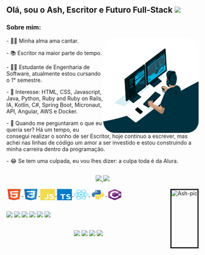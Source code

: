 ## Olá, sou o Ash, Escritor e Futuro Full-Stack <img src="https://raw.githubusercontent.com/iampavangandhi/iampavangandhi/master/gifs/Hi.gif" width="30px"></h2>  

### Sobre mim:
<div style="display: inline_block"  >
<img align="right" width="250" height="250" style="border-radius:30px;" src="programacao1.gif?raw=true"/>
<p> - 🎵🎶 Minha alma ama cantar.</p>  
<p> - 📚 Escritor na maior parte do tempo. </p>
<p> - 👨‍🎓 Estudante de Engenharia de Software, atualmente estou cursando o 1° semestre.</p>
<p> - 🎯 Interesse: HTML, CSS, Javascript, Java, Python, Ruby and Ruby on Rails, IA, Kotlin, C#, Spring Boot, Micronaut, API, Angular, AWS e Docker.</p>
<p> - 📖 Quando me perguntaram o que eu queria ser? Há um tempo, eu consegui realizar o sonho de ser Escritor, hoje continuo a escrever, mas achei nas linhas de código um amor a ser investido e estou construindo a minha carreira dentro da programação.</p>
<p> - 😂 Se tem uma culpada, eu vou lhes dizer: a culpa toda é da Alura.</p>  
  
</div>

##
<div align = "center">
  <a href="https://github.com/AshOrlowska">
  <img height = "180em" src = "https://github-readme-stats.vercel.app/api?username=ashorlowska&show_icons=true&theme=dracula&include_all_commits=true&count_private=true" />
  <img height = "180em" src = "https://github-readme-stats.vercel.app/api/top-langs/?username=ashorlowska&layout=compact&langs_count=7&theme=dracula" />
</div>
<div style = "display: inline_block"> <br>
  <img align = "center" alt = "Ash-HTML" height = "30" width = "40" src = "https://raw.githubusercontent.com/devicons/devicon/master/icons/html5/html5-original.svg ">
  <img align = "center" alt = "Ash-CSS" height = "30" width = "40" src = "https://raw.githubusercontent.com/devicons/devicon/master/icons/css3/css3-original.svg ">
  <img align = "center" alt = "Ash-Js" height = "30" width = "40" src = "https://raw.githubusercontent.com/devicons/devicon/master/icons/javascript/javascript-plain.svg ">
  <img align = "center" alt = "Ash-Ts" height = "30" width = "40" src = "https://raw.githubusercontent.com/devicons/devicon/master/icons/typescript/typescript-plain.svg ">
  <img align = "center" alt = "Ash-React" height = "30" width = "40" src = "https://raw.githubusercontent.com/devicons/devicon/master/icons/react/react-original.svg ">
  <img align = "center" alt = "Ash-Python" height = "30" width = "40" src = "https://raw.githubusercontent.com/devicons/devicon/master/icons/python/python-original.svg ">
  <img align = "center" alt = "Ash-Csharp" height = "30" width = "40" src = "https://raw.githubusercontent.com/devicons/devicon/master/icons/csharp/csharp-original.svg ">
  <img align = "right" alt = "Ash-pic" height = "150" border= "3px;" src = "https://avatars.githubusercontent.com/u/81665287?v=4">
</div>
  
  ##
 
<div> 
  <a href="https://www.youtube.com/channel/UCFHAAeC6J7poqqa3RvBsuIA" target="_blank"><img src="https://img.shields.io/badge/YouTube-FF0000?style=for-the-badge&logo=youtube&logoColor=white" target="_blank"></a>
  <a href="https://instagram.com/ashorlowska" target="_blank"> <img src="https://img.shields.io/badge/-Instagram-%23E4405F?style=for-the-badge&logo=instagram&logoColor=white" target="_blank"></a>
 	<a href="https://www.twitch.tv/ashorlowska" target="_blank"> <img src="https://img.shields.io/badge/Twitch-9146FF?style=for-the-badge&logo=twitch&logoColor=white" target="_blank"></a>
 <a href="https://discord.gg/FmNZrduamU" target="_blank"> <img src = "https://img.shields.io/badge/Discord-7289DA?style=for-the-badge&logo=discord&logoColor=white "        target= "_blank "></a> 
  <a href = "mailto:ashorlowska.engsoftware @gmail.com" tagert="_blank"> <img src = "https://img.shields.io/badge/-Gmail-%23333?style=for-the-badge&logo=gmail&logoColor=white" target = "_ blank"></a>
  <a href="https://www.linkedin.com/in/ashorlowska/" target="_blank"> <img src="https://img.shields.io/badge/-LinkedIn-%230077B5?style=for-the-badge&logo=linkedin&logoColor=white" target="_blank"></a> 
 </div>
    
##
    
    
 <div align="center" style = "display: inline_block">
   <a href="https://loja.uiclap.com/titulo/ua654/" target="_blank"> <img src="http://storage.googleapis.com/images.uiclap.com/capa/ua654.jpg" style={height="200", width="200"} target="_blank"/></a>
   <a href="https://loja.uiclap.com/titulo/ua1311/"  target="_blank"> <img src="http://storage.googleapis.com/images.uiclap.com/capa/ua1311.jpg" style={height="200", width="200"} target="_blank" /></a>
   <a href="https://loja.uiclap.com/titulo/ua2655/"  target="_blank"> <img src="http://storage.googleapis.com/images.uiclap.com/capa/ua2655.jpg" style={height="190", width="190"} target="_blank"/></a>
   <a href="https://loja.uiclap.com/titulo/ua3655/"  target="_blank"> <img src="http://storage.googleapis.com/images.uiclap.com/capa/ua3655.jpg" style={height="190", width="190"} target="_blank"/></a>
    </div>
    
##
    
   

